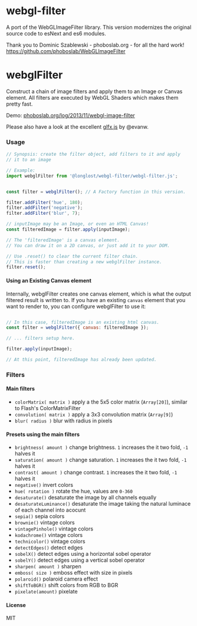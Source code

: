 # webgl-filter

A port of the WebGLImageFilter library. This version modernizes the original source code to esNext and es6 modules.

Thank you to Dominic Szablewski - phoboslab.org - for all the hard work!
https://github.com/phoboslab/WebGLImageFilter



webglFilter
==========

Construct a chain of image filters and apply them to an Image or Canvas element.
All filters are executed by WebGL Shaders which makes them pretty fast.


Demo: [phoboslab.org/log/2013/11/webgl-image-filter](http://phoboslab.org/log/2013/11/fast-image-filters-with-webgl)


Please also have a look at the excellent [glfx.js](https://github.com/evanw/glfx.js) by @evanw.


### Usage ###

```javascript
// Synopsis: create the filter object, add filters to it and apply
// it to an image

// Example:
import webglFilter from '@longlost/webgl-filter/webgl-filter.js';


const filter = webglFilter(); // A Factory function in this version.

filter.addFilter('hue', 180);
filter.addFilter('negative');
filter.addFilter('blur', 7);

// inputImage may be an Image, or even an HTML Canvas!
const filteredImage = filter.apply(inputImage);

// The 'filteredImage' is a canvas element. 
// You can draw it on a 2D canvas, or just add it to your DOM.

// Use .reset() to clear the current filter chain. 
// This is faster than creating a new webglFilter instance.
filter.reset();
```

#### Using an Existing Canvas element

Internally, webglFilter creates one canvas element, which is what the output filtered result is written to.
If you have an existing `canvas` element that you want to render to, you can configure webglFilter to use it:

```javascript

// In this case, filteredImage is an existing html canvas.
const filter = webglFilter({ canvas: filteredImage });

// ... filters setup here.

filter.apply(inputImage); 

// At this point, filteredImage has already been updated.

```


### Filters ###

#### Main filters ####
- `colorMatrix( matrix )` apply a the 5x5 color matrix (`Array[20]`), similar to Flash's ColorMatrixFilter
- `convolution( matrix )` apply a 3x3 convolution matrix (`Array[9]`)
- `blur( radius )` blur with radius in pixels


#### Presets using the main filters ####
- `brightness( amount )` change brightness. `1` increases the it two fold, `-1` halves it
- `saturation( amount )` change saturation. `1` increases the it two fold, `-1` halves it
- `contrast( amount )` change contrast. `1` increases the it two fold, `-1` halves it
- `negative()` invert colors
- `hue( rotation )` rotate the hue, values are `0-360`
- `desaturate()` desaturate the image by all channels equally
- `desaturateLuminance()` desaturate the image taking the natural luminace of each channel into acocunt
- `sepia()` sepia colors
- `brownie()` vintage colors
- `vintagePinhole()` vintage colors
- `kodachrome()` vintage colors
- `technicolor()` vintage colors
- `detectEdges()` detect edges
- `sobelX()` detect edges using a horizontal sobel operator
- `sobelY()` detect edges using a vertical sobel operator
- `sharpen( amount )` sharpen
- `emboss( size )` emboss effect with size in pixels
- `polaroid()` polaroid camera effect
- `shiftToBGR()` shift colors from RGB to BGR
- `pixelate(amount)` pixelate 


#### License
MIT